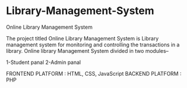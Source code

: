 # Library-Management-System
Online Library Management System

The project titled Online Library Management System is Library management system for monitoring and controlling the transactions in a library.
Online library Management System divided in two modules–

1-Student panal
2-Admin panal





FRONTEND PLATFORM : HTML, CSS, JavaScript
BACKEND PLATFORM : PHP





















